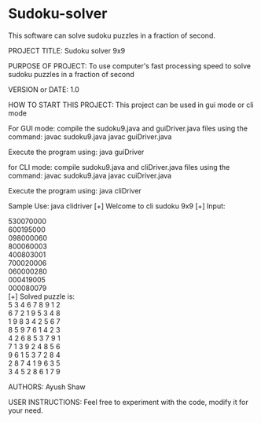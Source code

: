 # Sudoku-solver
This software can solve sudoku puzzles in a fraction of second.


PROJECT TITLE:    Sudoku solver 9x9

PURPOSE OF PROJECT:   To use computer's fast processing speed to solve sudoku puzzles in a fraction of second

VERSION or DATE:  1.0

HOW TO START THIS PROJECT:    This project can be used in gui mode or cli mode

For GUI mode: compile the sudoku9.java and guiDriver.java files using the command:
javac sudoku9.java
javac guiDriver.java

Execute the program using:
java guiDriver


for CLI mode: compile sudoku9.java and cliDriver.java files using the command:
javac sudoku9.java
javac cuiDriver.java

Execute the program using:
java cliDriver

Sample Use:
java clidriver 
[+] Welcome to cli sudoku 9x9
[+] Input:
<div>
530070000
</div><div>
600195000
  </div><div>
098000060
  </div><div>
800060003
  </div><div>
400803001
  </div><div>
700020006
  </div><div>
060000280
  </div><div>
000419005
  </div><div>
000080079
  </div>
[+] Solved puzzle is:
<div>
5 3 4 6 7 8 9 1 2 
  </div><div>
6 7 2 1 9 5 3 4 8
  </div><div>
1 9 8 3 4 2 5 6 7 
  </div><div>
8 5 9 7 6 1 4 2 3 
  </div><div>
4 2 6 8 5 3 7 9 1 
  </div><div>
7 1 3 9 2 4 8 5 6 
  </div><div>
9 6 1 5 3 7 2 8 4 
  </div><div>
2 8 7 4 1 9 6 3 5 
  </div><div>
3 4 5 2 8 6 1 7 9
  </div>


AUTHORS:      Ayush Shaw

USER INSTRUCTIONS:     Feel free to experiment with the code, modify it for your need.

